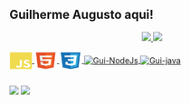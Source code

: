 ## Guilherme Augusto aqui!

 <div align="center">
  <a href="https://github.com/GuilhermeAugustoSantana">
  <img height="180em" src="guilherme-augusto-santana-git-main-guilhermeaugustosantana.vercel.app
/api?username=GuilhermeAugustoSantana&show_icons=true&theme=tokyonight&include_all_commits=true&count_private=true"/>
  <img height="180em" src="https://guilherme-augusto-santana-git-main-guilhermeaugustosantana.vercel.app/api/top-langs/?username=GuilhermeAugustoSantana&layout=compact&langs_count=7&theme=tokyonight"/>
</div> 

<div style="display: inline_block"><br>
  <img align="center" alt="Gui-Js" height="30" width="40" src="https://raw.githubusercontent.com/devicons/devicon/master/icons/javascript/javascript-plain.svg">
  <img align="center" alt="Gui-HTML" height="30" width="40" src="https://raw.githubusercontent.com/devicons/devicon/master/icons/html5/html5-original.svg">
  <img align="center" alt="Gui-CSS" height="30" width="40" src="https://raw.githubusercontent.com/devicons/devicon/master/icons/css3/css3-original.svg">
  <img align="center" alt="Gui-NodeJs" height="30" width="40" src="https://cdn.jsdelivr.net/gh/devicons/devicon/icons/nodejs/nodejs-original.svg">
  <img align="center" alt="Gui-java" height="30" width="40" src="https://cdn.jsdelivr.net/gh/devicons/devicon/icons/java/java-original.svg">
</div>

##

<div> 
  <a href = "mailto:guilherme09augustoadams@gmail.com"><img src="https://img.shields.io/badge/-Gmail-%23333?style=for-the-badge&logo=gmail&logoColor=white" target="_blank"></a>
  <a href="https://www.linkedin.com/in/guilherme-santana-67a425205" target="_blank"><img src="https://img.shields.io/badge/-LinkedIn-%230077B5?style=for-the-badge&logo=linkedin&logoColor=white" target="_blank"></a> 
</div>
